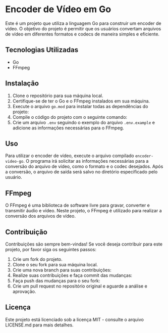 # Encoder de Vídeo em Go

Este é um projeto que utiliza a linguagem Go para construir um encoder de vídeo. O objetivo do projeto é permitir que os usuários convertam arquivos de vídeo em diferentes formatos e codecs de maneira simples e eficiente.

## Tecnologias Utilizadas
- Go
- FFmpeg

## Instalação
1. Clone o repositório para sua máquina local.
2. Certifique-se de ter o Go e o FFmpeg instalados em sua máquina.
3. Execute o arquivo `go.mod` para instalar todas as dependências do projeto:
4. Compile o código do projeto com o seguinte comando:
5. Crie um arquivo `.env` seguindo o exemplo do arquivo `.env.example` e adicione as informações necessárias para o FFmpeg.

## Uso
Para utilizar o encoder de vídeo, execute o arquivo compilado `encoder-video-go`. O programa irá solicitar as informações necessárias para a conversão do arquivo de vídeo, como o formato e o codec desejados. Após a conversão, o arquivo de saída será salvo no diretório especificado pelo usuário.

## FFmpeg
O FFmpeg é uma biblioteca de software livre para gravar, converter e transmitir áudio e vídeo. Neste projeto, o FFmpeg é utilizado para realizar a conversão dos arquivos de vídeo.

## Contribuição
Contribuições são sempre bem-vindas! Se você deseja contribuir para este projeto, por favor siga os seguintes passos:
1. Crie um fork do projeto.
2. Clone o seu fork para sua máquina local.
3. Crie uma nova branch para suas contribuições:
4. Realize suas contribuições e faça commit das mudanças:
5. Faça push das mudanças para o seu fork:
6. Crie um pull request no repositório original e aguarde a análise e aprovação.

## Licença
Este projeto está licenciado sob a licença MIT - consulte o arquivo LICENSE.md para mais detalhes.
